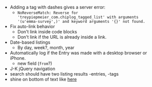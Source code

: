 - Adding a tag with dashes gives a server error:
	- `NoReverseMatch: Reverse for 'treypiepmeier_com.chiplog_tagged_list' with arguments '(u'emma-survey',)' and keyword arguments '{}' not found.`
- Fix auto-link behavior
	- Don't link inside code blocks
	- Don't link if the URL is already inside a link.
- Date-based listings
	- By day, week?, month, year
- Automatically log if the Entry was made with a desktop browser or iPhone.
	- new field (`from`?)
- J-K jQuery navigation
- search should have two listing results -entries, -tags
- shine on bottom of text like [here](http://www.realmacsoftware.com/littlesnapper/)
